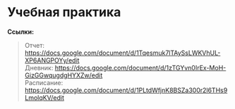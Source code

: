# Учебная практика
<b>Ссылки:</b>
>Отчет: https://docs.google.com/document/d/1Tqesmuk7lTAySsLWKVhUL-XP6ANGPOYy/edit <br>
>Дневник: https://docs.google.com/document/d/1zTGYvn0IrEx-MoH-GizGGwqugdgHYXZw/edit <br>
>Расписание: https://docs.google.com/document/d/1PLtdWfjnK8BSZa300r2l6THs9LmolqKV/edit <br>
